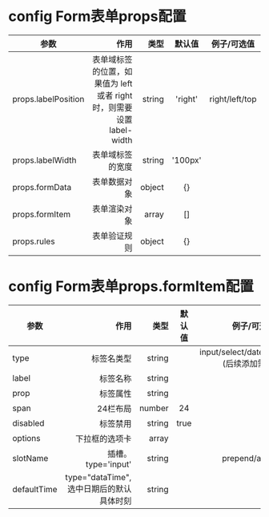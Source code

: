 # config Form表单props配置

| 参数       | 作用   |类型    |  默认值 | 例子/可选值   |
| -----| -----:  |-----:  | :------:  | :----: |
| props.labelPosition  | 表单域标签的位置，如果值为 left 或者 right 时，则需要设置 label-width | string  |   'right'    | right/left/top |
| props.labelWidth  | 表单域标签的宽度 | string  |   '100px'    |  |
| props.formData  | 表单数据对象 | object  |    {}  |  |
| props.formItem  | 表单渲染对象 | array  |    []  |  |
| props.rules  | 表单验证规则 | object  |    {}  |  |

# config Form表单props.formItem配置
| 参数       | 作用   |类型    |  默认值 | 例子/可选值   |
| -----| -----:  |-----:  | :------:  | :----: |
| type | 标签名类型 | string  |    |  input/select/date/dateTime...(后续添加需补充)   |
| label | 标签名称 | string  |    |     |
| prop  | 标签属性 | string  |    |     |
| span  | 24栏布局 | number  | 24 |     |
| disabled  | 标签禁用 | string  | true |     |
| options  | 下拉框的选项卡 | array  |  |     |
| slotName  | 插槽。type='input' | string  |   |  prepend/append   |
| defaultTime  | type="dataTime",选中日期后的默认具体时刻 | string  |   |    |

